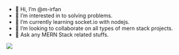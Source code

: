 - 👋 Hi, I’m @m-irfan
- 👀 I’m interested in to solving problems.
- 🌱 I’m currently learning socket.io with nodejs.
- 💞️ I’m looking to collaborate on all types of mern stack projects.
- 💬 Ask any MERN Stack related stuffs.

<img src="https://github-readme-stats.vercel.app/api?username=developer-irfan&&show_icons=true&title_color=ffffff&icon_color=bb2acf&text_color=daf7dc&bg_color=151515">
